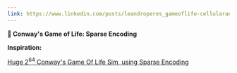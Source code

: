 ```yaml
---
link: https://www.linkedin.com/posts/leandroperes_gameoflife-cellularautomata-programming-activity-7361362088000131072-z3Z5
---
```


**🧩 Conway's Game of Life: Sparse Encoding**

**Inspiration:**

[Huge 2<sup>64</sup> Conway's Game Of Life Sim, using Sparse Encoding](https://youtu.be/OqfHIujOvnE)
